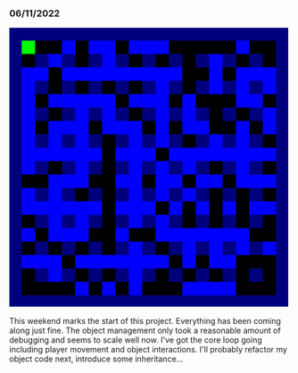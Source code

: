 ### 06/11/2022

<img src="media/example-1.gif" alt="gif" width="500"/>

This weekend marks the start of this project. Everything has been coming along just fine. The object management only took a reasonable amount of debugging and seems to scale well now.
I've got the core loop going including player movement and object interactions. I'll probably refactor my object code next, introduce some inheritance...